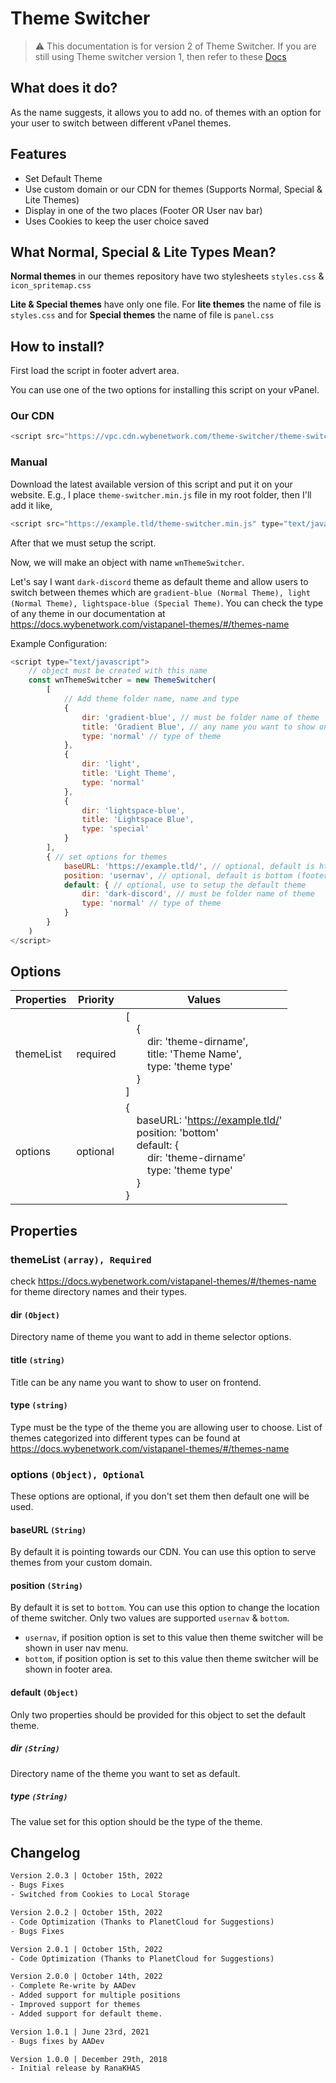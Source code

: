# Theme Switcher
> :warning: This documentation is for version 2 of Theme Switcher. If you are still using Theme switcher version 1, then refer to these [Docs](/readme_v1.md)

## What does it do?
As the name suggests, it allows you to add no. of themes with an option for your user to switch between different vPanel themes.

## Features
- Set Default Theme
- Use custom domain or our CDN for themes (Supports Normal, Special & Lite Themes)
- Display in one of the two places (Footer OR User nav bar)
- Uses Cookies to keep the user choice saved

## What Normal, Special & Lite Types Mean?
**Normal themes** in our themes repository have two stylesheets `styles.css` & `icon_spritemap.css`

**Lite & Special themes** have only one file. For **lite themes** the name of file is `styles.css` and for **Special themes** the name of file is `panel.css`

## How to install?
First load the script in footer advert area.

You can use one of the two options for installing this script on your vPanel.

### Our CDN
```javascript
<script src="https://vpc.cdn.wybenetwork.com/theme-switcher/theme-switcher.min.js" type="text/javascript"></script>
```

### Manual
Download the latest available version of this script and put it on your website.
E.g., I place `theme-switcher.min.js` file in my root folder, then I'll add it like,
```javascript
<script src="https://example.tld/theme-switcher.min.js" type="text/javascript"></script>
```

After that we must setup the script. 

Now, we will make an object with name `wnThemeSwitcher`.

Let's say I want `dark-discord` theme as default theme and allow users to switch between themes which are `gradient-blue (Normal Theme), light (Normal Theme), lightspace-blue (Special Theme)`. You can check the type of any theme in our documentation at https://docs.wybenetwork.com/vistapanel-themes/#/themes-name

Example Configuration:
```javascript
<script type="text/javascript">
    // object must be created with this name
    const wnThemeSwitcher = new ThemeSwitcher(
        [
            // Add theme folder name, name and type
            {
                dir: 'gradient-blue', // must be folder name of theme
                title: 'Gradient Blue', // any name you want to show on user end
                type: 'normal' // type of theme
            },
            {
                dir: 'light',
                title: 'Light Theme',
                type: 'normal'
            },
            {
                dir: 'lightspace-blue',
                title: 'Lightspace Blue',
                type: 'special'
            }
        ],
        { // set options for themes
            baseURL: 'https://example.tld/', // optional, default is https://vpt.cdn.wybenetwork.com/
            position: 'usernav', // optional, default is bottom (footer area)
            default: { // optional, use to setup the default theme
                dir: 'dark-discord', // must be folder name of theme
                type: 'normal' // type of theme
            }
        }
    )
</script>
```

## Options
| Properties  	 | Priority 	 | Values 	                                                                                                                                                                                                                                                                                                                                    |
|---------------|------------|---------------------------------------------------------------------------------------------------------------------------------------------------------------------------------------------------------------------------------------------------------------------------------------------------------------------------------------------|
| themeList 	   | required   | [<br/>&nbsp;&nbsp;&nbsp;&nbsp;{<br/>&nbsp;&nbsp;&nbsp;&nbsp;&nbsp;&nbsp;&nbsp;&nbsp;dir: 'theme-dirname', <br/>&nbsp;&nbsp;&nbsp;&nbsp;&nbsp;&nbsp;&nbsp;&nbsp;title: 'Theme Name',<br/>&nbsp;&nbsp;&nbsp;&nbsp;&nbsp;&nbsp;&nbsp;&nbsp;type: 'theme type'<br/>&nbsp;&nbsp;&nbsp;&nbsp;}<br/>]                                              |
| options	      | optional	  | {<br/>&nbsp;&nbsp;&nbsp;&nbsp;baseURL: 'https://example.tld/' <br/>&nbsp;&nbsp;&nbsp;&nbsp;position: 'bottom' <br/> &nbsp;&nbsp;&nbsp;&nbsp;default: {<br/>&nbsp;&nbsp;&nbsp;&nbsp;&nbsp;&nbsp;&nbsp;&nbsp;dir: 'theme-dirname'<br/>&nbsp;&nbsp;&nbsp;&nbsp;&nbsp;&nbsp;&nbsp;&nbsp;type: 'theme type'<br/>&nbsp;&nbsp;&nbsp;&nbsp;}<br/>}	 |                

## Properties
### themeList `(array), Required`

check https://docs.wybenetwork.com/vistapanel-themes/#/themes-name for theme directory names and their types.

#### dir `(Object)`
Directory name of theme you want to add in theme selector options. 

#### title `(string)`
Title can be any name you want to show to user on frontend. 

#### type `(string)`
Type must be the type of the theme you are allowing user to choose.
List of themes categorized into different types can be found at https://docs.wybenetwork.com/vistapanel-themes/#/themes-name

### options `(Object), Optional`
These options are optional, if you don't set them then default one will be used.

#### baseURL `(String)`
By default it is pointing towards our CDN. You can use this option to serve themes from your custom domain.

#### position `(String)`
By default it is set to `bottom`. You can use this option to change the location of theme switcher. Only two values are supported
`usernav` & `bottom`.

- `usernav`, if position option is set to this value then theme switcher will be shown in user nav menu.
- `bottom`, if position option is set to this value then theme switcher will be shown in footer area.

#### default `(Object)`
Only two properties should be provided for this object to set the default theme.

##### dir `(String)`
Directory name of the theme you want to set as default.

##### type `(String)`
The value set for this option should be the type of the theme.

## Changelog
```html
Version 2.0.3 | October 15th, 2022
- Bugs Fixes
- Switched from Cookies to Local Storage
```
```html
Version 2.0.2 | October 15th, 2022
- Code Optimization (Thanks to PlanetCloud for Suggestions)
- Bugs Fixes
```
```html
Version 2.0.1 | October 15th, 2022
- Code Optimization (Thanks to PlanetCloud for Suggestions)
```
```html
Version 2.0.0 | October 14th, 2022
- Complete Re-write by AADev
- Added support for multiple positions
- Improved support for themes
- Added support for default theme.
```

```html
Version 1.0.1 | June 23rd, 2021
- Bugs fixes by AADev
```

```html
Version 1.0.0 | December 29th, 2018
- Initial release by RanaKHAS
```